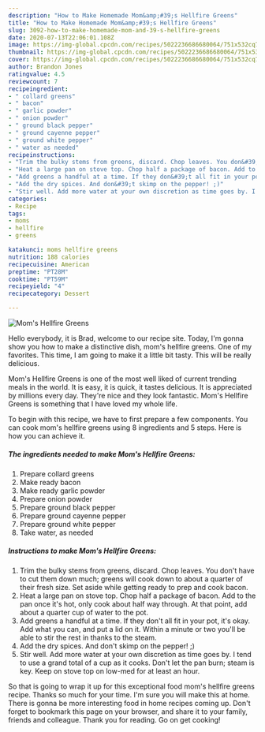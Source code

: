 ```yaml
---
description: "How to Make Homemade Mom&amp;#39;s Hellfire Greens"
title: "How to Make Homemade Mom&amp;#39;s Hellfire Greens"
slug: 3092-how-to-make-homemade-mom-and-39-s-hellfire-greens
date: 2020-07-13T22:06:01.108Z
image: https://img-global.cpcdn.com/recipes/5022236686680064/751x532cq70/moms-hellfire-greens-recipe-main-photo.jpg
thumbnail: https://img-global.cpcdn.com/recipes/5022236686680064/751x532cq70/moms-hellfire-greens-recipe-main-photo.jpg
cover: https://img-global.cpcdn.com/recipes/5022236686680064/751x532cq70/moms-hellfire-greens-recipe-main-photo.jpg
author: Brandon Jones
ratingvalue: 4.5
reviewcount: 7
recipeingredient:
- " collard greens"
- " bacon"
- " garlic powder"
- " onion powder"
- " ground black pepper"
- " ground cayenne pepper"
- " ground white pepper"
- " water as needed"
recipeinstructions:
- "Trim the bulky stems from greens, discard. Chop leaves. You don&#39;t have to cut them down much; greens will cook down to about a quarter of their fresh size. Set aside while getting ready to prep and cook bacon."
- "Heat a large pan on stove top. Chop half a package of bacon. Add to the pan once it&#39;s hot, only cook about half way through. At that point, add about a quarter cup of water to the pot."
- "Add greens a handful at a time. If they don&#39;t all fit in your pot, it&#39;s okay. Add what you can, and put a lid on it. Within a minute or two you&#39;ll be able to stir the rest in thanks to the steam."
- "Add the dry spices. And don&#39;t skimp on the pepper! ;)"
- "Stir well. Add more water at your own discretion as time goes by. I tend to use a grand total of a cup as it cooks. Don&#39;t let the pan burn; steam is key. Keep on stove top on low-med for at least an hour."
categories:
- Recipe
tags:
- moms
- hellfire
- greens

katakunci: moms hellfire greens 
nutrition: 188 calories
recipecuisine: American
preptime: "PT28M"
cooktime: "PT59M"
recipeyield: "4"
recipecategory: Dessert

---
```



![Mom&#39;s Hellfire Greens](https://img-global.cpcdn.com/recipes/5022236686680064/751x532cq70/moms-hellfire-greens-recipe-main-photo.jpg)

Hello everybody, it is Brad, welcome to our recipe site. Today, I'm gonna show you how to make a distinctive dish, mom&#39;s hellfire greens. One of my favorites. This time, I am going to make it a little bit tasty. This will be really delicious.



Mom&#39;s Hellfire Greens is one of the most well liked of current trending meals in the world. It is easy, it is quick, it tastes delicious. It is appreciated by millions every day. They're nice and they look fantastic. Mom&#39;s Hellfire Greens is something that I have loved my whole life.


To begin with this recipe, we have to first prepare a few components. You can cook mom&#39;s hellfire greens using 8 ingredients and 5 steps. Here is how you can achieve it.

<!--inarticleads1-->

##### The ingredients needed to make Mom&#39;s Hellfire Greens:

1. Prepare  collard greens
1. Make ready  bacon
1. Make ready  garlic powder
1. Prepare  onion powder
1. Prepare  ground black pepper
1. Prepare  ground cayenne pepper
1. Prepare  ground white pepper
1. Take  water, as needed




<!--inarticleads2-->

##### Instructions to make Mom&#39;s Hellfire Greens:

1. Trim the bulky stems from greens, discard. Chop leaves. You don&#39;t have to cut them down much; greens will cook down to about a quarter of their fresh size. Set aside while getting ready to prep and cook bacon.
1. Heat a large pan on stove top. Chop half a package of bacon. Add to the pan once it&#39;s hot, only cook about half way through. At that point, add about a quarter cup of water to the pot.
1. Add greens a handful at a time. If they don&#39;t all fit in your pot, it&#39;s okay. Add what you can, and put a lid on it. Within a minute or two you&#39;ll be able to stir the rest in thanks to the steam.
1. Add the dry spices. And don&#39;t skimp on the pepper! ;)
1. Stir well. Add more water at your own discretion as time goes by. I tend to use a grand total of a cup as it cooks. Don&#39;t let the pan burn; steam is key. Keep on stove top on low-med for at least an hour.




So that is going to wrap it up for this exceptional food mom&#39;s hellfire greens recipe. Thanks so much for your time. I'm sure you will make this at home. There is gonna be more interesting food in home recipes coming up. Don't forget to bookmark this page on your browser, and share it to your family, friends and colleague. Thank you for reading. Go on get cooking!
